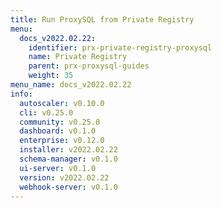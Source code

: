 ```yaml
---
title: Run ProxySQL from Private Registry
menu:
  docs_v2022.02.22:
    identifier: prx-private-registry-proxysql
    name: Private Registry
    parent: prx-proxysql-guides
    weight: 35
menu_name: docs_v2022.02.22
info:
  autoscaler: v0.10.0
  cli: v0.25.0
  community: v0.25.0
  dashboard: v0.1.0
  enterprise: v0.12.0
  installer: v2022.02.22
  schema-manager: v0.1.0
  ui-server: v0.1.0
  version: v2022.02.22
  webhook-server: v0.1.0
---
```


